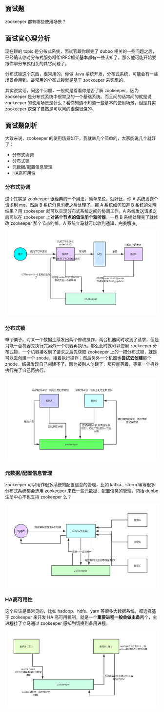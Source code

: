 ## 面试题
zookeeper 都有哪些使用场景？

## 面试官心理分析
现在聊的 topic 是分布式系统，面试官跟你聊完了 dubbo 相关的一些问题之后，已经确认你对分布式服务框架/RPC框架基本都有一些认知了。那么他可能开始要跟你聊分布式相关的其它问题了。

分布式锁这个东西，很常用的，你做 Java 系统开发，分布式系统，可能会有一些场景会用到。最常用的分布式锁就是基于 zookeeper 来实现的。

其实说实话，问这个问题，一般就是看看你是否了解 zookeeper，因为 zookeeper 是分布式系统中很常见的一个基础系统。而且问的话常问的就是说 zookeeper 的使用场景是什么？看你知道不知道一些基本的使用场景。但是其实 zookeeper 挖深了自然是可以问的很深很深的。

## 面试题剖析
大致来说，zookeeper 的使用场景如下，我就举几个简单的，大家能说几个就好了：

- 分布式协调
- 分布式锁
- 元数据/配置信息管理
- HA高可用性

### 分布式协调
这个其实是 zookeeper 很经典的一个用法，简单来说，就好比，你 A 系统发送个请求到 mq，然后 B 系统消息消费之后处理了。那 A 系统如何知道 B 系统的处理结果？用 zookeeper 就可以实现分布式系统之间的协调工作。A 系统发送请求之后可以在 zookeeper 上**对某个节点的值注册个监听器**，一旦 B 系统处理完了就修改 zookeeper 那个节点的值，A 系统立马就可以收到通知，完美解决。

![zookeeper-distributed-coordination](./image/zookeeper-distributed-coordination.png)

### 分布式锁
举个栗子。对某一个数据连续发出两个修改操作，两台机器同时收到了请求，但是只能一台机器先执行完另外一个机器再执行。那么此时就可以使用 zookeeper 分布式锁，一个机器接收到了请求之后先获取 zookeeper 上的一把分布式锁，就是可以去创建一个 znode，接着执行操作；然后另外一个机器也**尝试去创建**那个 znode，结果发现自己创建不了，因为被别人创建了，那只能等着，等第一个机器执行完了自己再执行。

![zookeeper-distributed-lock-demo](./image/zookeeper-distributed-lock-demo.png)

### 元数据/配置信息管理
zookeeper 可以用作很多系统的配置信息的管理，比如 kafka、storm 等等很多分布式系统都会选用 zookeeper 来做一些元数据、配置信息的管理，包括 dubbo 注册中心不也支持 zookeeper 么？

![zookeeper-meta-data-manage](./image/zookeeper-meta-data-manage.png)

### HA高可用性
这个应该是很常见的，比如 hadoop、hdfs、yarn 等很多大数据系统，都选择基于 zookeeper 来开发 HA 高可用机制，就是一个**重要进程一般会做主备**两个，主进程挂了立马通过 zookeeper 感知到切换到备用进程。

![zookeeper-active-standby](./image/zookeeper-active-standby.png)
